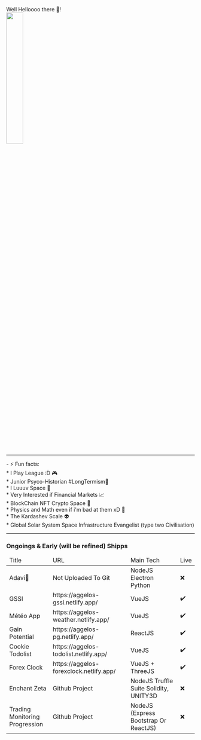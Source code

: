 <!DOCTYPE>
<html>
	<body container="fluid">
		<div class="row card">
    			<div>
				<span  style="text-align:center">Well Helloooo there 👋!</span>
				<br/>
				<img 	width="30%" 
					heigth="30%" 
					src="https://user-images.githubusercontent.com/107952919/208421355-5aec41cb-2456-4c7d-9b54-0bb6206e7f8a.jpg"/>
			</div>
			<hr/>
			<div
				- 🌱 I’m currently learning Mostly JavaScript/ NodeJS / Blockchain Tech Web3 / ReactJS / UNITY3D / Solidity ETH<br/>
				- ⚡ Fun facts: <br/>
						* I Play League :D 🎮<br/>
						* Junior Psyco-Historian #LongTermism🧙<br/>
						* I Luuuv Space  🌌<br/>
						* Very Interested if Financial Markets 📈<br/>
						* BlockChain NFT Crypto Space 📒<br/>
						* Physics and Math even if i'm bad at them xD 🔭<br/>
						* The Kardashev Scale 👽<br/>
						* Global Solar System Space Infrastructure Evangelist (type two Civilisation)<br/>
			</div>
		</div>
	<hr>
	<h3>Ongoings & Early (will be refined) Shipps </h3>
		<div class="row card">
			<table>
				<thead>
					<tr><td>Title</td><td>URL</td> <td> Main Tech</td><td>Live</td></tr>
				</thead>
				<tbody>	
	<tr><td> Adavi💓	</td><td> Not Uploaded To Git </td> 	<td>NodeJS Electron Python</td>					<td> ❌ </td></tr>
	<tr><td> GSSI 		</td><td> https://aggelos-gssi.netlify.app/ </td> 	<td>VueJS</td>					<td> ✔️ </td></tr>
	<tr><td> Météo App 	</td><td> https://aggelos-weather.netlify.app/ </td> 	<td>VueJS</td>					<td> ✔️	</td> </tr>
	<tr><td> Gain Potential</td> <td> https://aggelos-pg.netlify.app/</td> 		<td>ReactJS</td>				<td> ✔️ </td></tr>
	<tr><td> Cookie Todolist</td><td> https://aggelos-todolist.netlify.app/ </td> 	<td>VueJS</td> 					<td> ✔️ </td></tr>
	<tr><td> Forex Clock</td>    <td> https://aggelos-forexclock.netlify.app/ </td> <td>VueJS + ThreeJS</td>			<td> ✔️ </td></tr>
	<tr><td> Enchant Zeta</td>    <td> Github Project </td> <td>NodeJS Truffle Suite Solidity, UNITY3D</td> 			<td> ❌ </td></tr>
	<tr><td> Trading Monitoring <br>Progression</td>    <td> Github Project </td> <td>NodeJS (Express Bootstrap Or ReactJS)</td> 	<td> ❌ </td></tr>
				</tbody>
			</table>
		</div>
  	</body>
</html>

